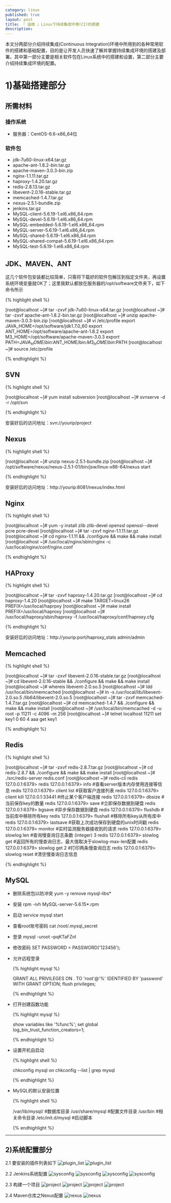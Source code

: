 ```yaml
---
category: linux
published: true
layout: post
title: 『 运维 』Linux下持续集成环境(CI)的搭建
description:
---
```


本文分两部分介绍持续集成(Continuous Integration)环境中所用到的各种常用软件的搭建和基础配置，目的是让开发人员快速了解并掌握持续集成环境的搭建及部署。其中第一部分主要是相关软件包在Linux系统中的搭建和设置，第二部分主要介绍持续集成环境的配置。

# 1)基础搭建部分

## 所需材料

### 操作系统

- 服务器：CentOS-6.6-x86_64位

### 软件包

- jdk-7u60-linux-x64.tar.gz
- apache-ant-1.8.2-bin.tar.gz
- apache-maven-3.0.3-bin.zip
- nginx-1.1.11.tar.gz
- haproxy-1.4.20.tar.gz
- redis-2.8.13.tar.gz
- libevent-2.0.16-stable.tar.gz
- memcached-1.4.7.tar.gz
- nexus-2.5.1-bundle.zip
- jenkins.tar.gz
- MySQL-client-5.6.19-1.el6.x86_64.rpm
- MySQL-devel-5.6.19-1.el6.x86_64.rpm
- MySQL-embedded-5.6.19-1.el6.x86_64.rpm
- MySQL-server-5.6.19-1.el6.x86_64.rpm
- MySQL-shared-5.6.19-1.el6.x86_64.rpm
- MySQL-shared-compat-5.6.19-1.el6.x86_64.rpm
- MySQL-test-5.6.19-1.el6.x86_64.rpm

## JDK、MAVEN、ANT

这几个软件包安装都比较简单，只需将下载好的软件包解压到指定文件夹，再设置系统环境变量就OK了；这里我默认都放在服务器的/opt/software文件夹下，如下命令所示

{% highlight shell %}

[root@localhost ~]# tar -zxvf jdk-7u60-linux-x64.tar.gz
[root@localhost ~]# tar -zxvf apache-ant-1.8.2-bin.tar.gz
[root@localhost ~]# unzip apache-maven-3.0.3-bin.zip
[root@localhost ~]# vi /etc/profile
export JAVA_HOME=/opt/software/jdk1.7.0_60
export ANT_HOME=/opt/software/apache-ant-1.8.2
export M3_HOME=/opt/software/apache-maven-3.0.3
export PATH=$JAVA_HOME/bin:$ANT_HOME/bin:$M3_HOME/bin:$PATH
[root@localhost ~]# source /etc/profile

{% endhighlight %}


## SVN

{% highlight shell %}

[root@localhost ~]# yum install subversion
[root@localhost ~]# svnserve -d -r /opt/svn

{% endhighlight %}

安装好后的访问地址：svn://yourip/project

## Nexus

{% highlight shell %}

[root@localhost ~]# unzip nexus-2.5.1-bundle.zip
[root@localhost ~]# /opt/software/nexus/nexus-2.5.1-01/bin/jsw/linux-x86-64/nexus start

{% endhighlight %}

安装好后的访问地址：http://yourip:8081/nexus/index.html

## Nginx

{% highlight shell %}

[root@localhost ~]# yum -y install zlib zlib-devel openssl openssl--devel pcre pcre-devel
[root@localhost ~]# tar -zxvf nginx-1.1.11.tar.gz
[root@localhost ~]# cd nginx-1.1.11 && ./configure && make && make install
[root@localhost ~]# /usr/local/nginx/sbin/nginx -c /usr/local/nginx/conf/nginx.conf

{% endhighlight %}

## HAProxy

{% highlight shell %}

[root@localhost ~]# tar -zxvf haproxy-1.4.20.tar.gz
[root@localhost ~]# cd haproxy-1.4.20
[root@localhost ~]# make TARGET=linux26 PREFIX=/usr/local/haprpxy
[root@localhost ~]# make install PREFIX=/usr/local/haproxy
[root@localhost ~]# /usr/local/haproxy/sbin/haproxy -f /usr/local/haproxy/conf/haproxy.cfg

{% endhighlight %}

安装好后的访问地址：http://yourip:port/haproxy_stats admin/admin

## Memcached

{% highlight shell %}

[root@localhost ~]# tar -zxvf libevent-2.0.16-stable.tar.gz
[root@localhost ~]# cd libevent-2.0.16-stable && ./configure && make && make install
[root@localhost ~]# whereis libevent-2.0.so.5
[root@localhost ~]# ldd /usr/local/bin/memcached
[root@localhost ~]# ln -s /usr/local/lib/libevent-2.0.so.5 /lib64/libevent-2.0.so.5
[root@localhost ~]# tar -zxvf memcached-1.4.7.tar.gz
[root@localhost ~]# cd memcached-1.4.7 && ./configure && make && make install
[root@localhost ~]# /usr/local/bin/memcached -d -u root -p 11211 -c 4096 -m 256
[root@localhost ~]# telnet localhost 11211
set key1 0 60 4
aaa
get key1

{% endhighlight %}

## Redis

{% highlight shell %}

[root@localhost ~]# tar -zxvf redis-2.8.7.tar.gz
[root@localhost ~]# cd redis-2.8.7 && ./configure && make && make install
[root@localhost ~]# ./src/redis-server redis.conf
[root@localhost ~]# redis-cli
redis 127.0.0.1:6379>
redis 127.0.0.1:6379> info  #查看server版本内存使用连接等信息
redis 127.0.0.1:6379> client list  #获取客户连接列表
redis 127.0.0.1:6379> client kill 127.0.0.1:33441 #终止某个客户端连接
redis 127.0.0.1:6379> dbsize #当前保存key的数量
redis 127.0.0.1:6379> save #立即保存数据到硬盘
redis 127.0.0.1:6379> bgsave #异步保存数据到硬盘
redis 127.0.0.1:6379> flushdb #当前库中移除所有key
redis 127.0.0.1:6379> flushall #移除所有key从所有库中
redis 127.0.0.1:6379> lastsave #获取上次成功保存到硬盘的unix时间戳
redis 127.0.0.1:6379> monitor #实时监测服务器接收到的请求
redis 127.0.0.1:6379> slowlog len #查询慢查询日志条数
(integer) 3
redis 127.0.0.1:6379> slowlog get #返回所有的慢查询日志，最大值取决于slowlog-max-len配置
redis 127.0.0.1:6379> slowlog get 2 #打印两条慢查询日志
redis 127.0.0.1:6379> slowlog reset #清空慢查询日志信息

{% endhighlight %}

## MySQL

- 删除系统包以防冲突 yum -y remove mysql-libs*

- 安装 rpm -ivh MySQL-server-5.6.15*.rpm
- 启动 service mysql start
- 查看root账号密码 cat /root/.mysql_secret
- 登录 mysql -uroot –pqKTaFZnl
- 修改密码 SET PASSWORD = PASSWORD('123456');


- 允许远程登录

  {% highlight mysql %}

  GRANT ALL PRIVILEGES ON . TO 'root'@'%' IDENTIFIED BY 'password' WITH GRANT OPTION;
  flush privileges;

  {% endhighlight %}


- 打开创建函数功能

  {% highlight mysql %}

  show variables like '%func%';
  set global log_bin_trust_function_creators=1;

  {% endhighlight %}


- 设置开机自启动

  {% highlight shell %}

  chkconfig mysql on
  chkconfig --list | grep mysql

  {% endhighlight %}


- MySQL的默认安装位置

  {% highlight shell %}

  /var/lib/mysql/               #数据库目录
  /usr/share/mysql              #配置文件目录
  /usr/bin                     #相关命令目录
  /etc/init.d/mysql              #启动脚本

  {% endhighlight %}

---

## 2)系统配置部分

2.1 要安装的插件列表如下
![plugin_list](../images/jenkins/config_5.png)
![plugin_list](../images/jenkins/config_6.png)

2.2 Jenkins系统配置
![sysconfig](../images/jenkins/config_1.png)
![sysconfig](../images/jenkins/config_2.png)
![sysconfig](../images/jenkins/config_3.png)
![sysconfig](../images/jenkins/config_4.png)

2.3 构建一个项目
![project](../images/jenkins/project_1.png)
![project](../images/jenkins/project_2.png)
![project](../images/jenkins/project_3.png)
![project](../images/jenkins/project_4.png)

2.4 Maven仓库之Nexus配置
![nexus](../images/jenkins/nexus_1.png)
![nexus](../images/jenkins/nexus_2.png)
